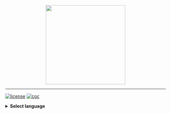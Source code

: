 <div align="center">
  <a href="https://github.com/andrewtavis/activist"><img src="https://github.com/andrewtavis/activist/blob/main/resources/activist_logo.png" width=250 height=250></a>
</div>

---

[![license](https://img.shields.io/github/license/andrewtavis/activist.svg)](https://github.com/andrewtavis/activist/blob/main/LICENSE.txt)
[![coc](https://img.shields.io/badge/coc-Contributor%20Covenant-ff69b4.svg)](https://github.com/andrewtavis/activist/blob/main/.github/CODE_OF_CONDUCT.md)

<details><summary><strong>Select language</strong></summary>
<p>

- [English](https://github.com/andrewtavis/activist/blob/main/README.md)
- [العربية](https://github.com/andrewtavis/activist/blob/main/readmes/README.ar.md)
- [Deutsch](https://github.com/andrewtavis/activist/blob/main/readmes/README.de.md)
- [Español](https://github.com/andrewtavis/activist/blob/main/readmes/README.es.md)
- [Français](https://github.com/andrewtavis/activist/blob/main/readmes/README.fr.md)
- [हिन्दी भाषा](https://github.com/andrewtavis/activist/blob/main/readmes/README.hi.md)
- [日本語](https://github.com/andrewtavis/activist/blob/main/readmes/README.ja.md)
- Português
- [Русский](https://github.com/andrewtavis/activist/blob/main/readmes/README.ru.md)
- [Türkçe](https://github.com/andrewtavis/activist/blob/main/readmes/README.tr.md)
- [中文 (简体)](https://github.com/andrewtavis/activist/blob/main/readmes/README.zh-cn.md)
- [中文 (繁體)](https://github.com/andrewtavis/activist/blob/main/readmes/README.zh-tw.md)

</p>
</details>
